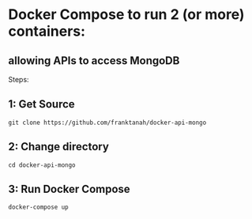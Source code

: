 # Docker Compose to run 2 (or more) containers: 
## allowing APIs to access MongoDB

Steps:

## 1: Get Source

`git clone https://github.com/franktanah/docker-api-mongo`

## 2: Change directory

`cd docker-api-mongo`

## 3: Run Docker Compose

`docker-compose up`  
